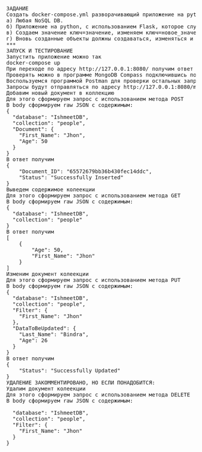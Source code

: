 <pre>
ЗАДАНИЕ
Создать docker-compose.yml разворачивающий приложение на python с простой реализацией REST API. Решение должно состоять из двух контейнеров:
а) Любая NoSQL DB.
б) Приложение на python, с использованием Flask, которое слушает на порту 8080 и принимает только методы GET, POST, PUT.
в) Создаем значение ключ=значение, изменяем ключ=новое_значение, читаем значение ключа.
г) Вновь созданные объекты должны создаваться, изменяться и читаться из NoSQL DB.
***
ЗАПУСК И ТЕСТИРОВАНИЕ
Запустить приложение можно так
docker-compose up
При переходе по адресу http://127.0.0.1:8080/ получим ответ {"Status": "UP"}
Проверять можно в программе MongoDB Compass подключившись по адресу mongodb://localhost:27017/
Воспользуемся программой Postman для проверки остальных запросов
Запросы будут отправляться по адресу http://127.0.0.1:8080/mongodb
Добавим новый документ в коллекцию
Для этого сформируем запрос с использованием метода POST
В body сформируем raw JSON с содержимым:
{
  "database": "IshmeetDB",
  "collection": "people",
  "Document": {
    "First_Name": "Jhon",
    "Age": 50
  }
}
В ответ получим
{
    "Document_ID": "65572679bb36b430fec14ddc",
    "Status": "Successfully Inserted"
}
Выведем содержимое колеекции
Для этого сформируем запрос с использованием метода GET
В body сформируем raw JSON с содержимым:
{
  "database": "IshmeetDB",
  "collection": "people"
}
В ответ получим
[
    {
        "Age": 50,
        "First_Name": "Jhon"
    }
]
Изменим документ колеекции
Для этого сформируем запрос с использованием метода PUT
В body сформируем raw JSON с содержимым:
{
  "database": "IshmeetDB",
  "collection": "people",
  "Filter": {
    "First_Name": "Jhon"
  },
  "DataToBeUpdated": {
    "Last_Name": "Bindra",
    "Age": 26
  }
}
В ответ получим
{
    "Status": "Successfully Updated"
}
УДАЛЕНИЕ ЗАКОММЕНТИРОВАНО, НО ЕСЛИ ПОНАДОБИТСЯ:
Удалим документ колеекции
Для этого сформируем запрос с использованием метода DELETE
В body сформируем raw JSON с содержимым:

  "database": "IshmeetDB",
  "collection": "people",
  "Filter": {
    "First_Name": "Jhon"
  }
}
</pre>
